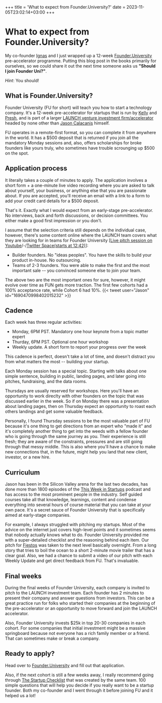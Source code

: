 +++
title = 'What to expect from Founder.University?'
date = 2023-11-05T23:02:14+03:00
+++

# What to expect from Founder.University?

My co-founder [Ignas](https://www.linkedin.com/in/ignas-ziuraitis/) and I just wrapped up a 12-week [Founder.University](https://www.founder.university/) pre-accelerator programme. Putting this blog post in the books primarily for ourselves, so we could share it out the next time someone asks us
**"Should I join Founder Uni?"**.

_Hint_: You should!

## What is Founder.University?

Founder University (FU for short) will teach you how to start a technology company. It's a 12-week pre-accelerator for startups that is run by [Kelly](https://twitter.com/KSchricks) and [Presh](https://twitter.com/preshdkumar), and is part of a larger [LAUNCH venture investment firm/accelerator](https://www.launch.co/) headed by none other than [Jason Calacanis](https://twitter.com/Jason) himself.

FU operates in a remote-first format, so you can complete it from anywhere in the world. It has a $500 deposit that is returned if you join all the mandatory Monday sessions and, also, offers scholarships for broke founders like yours truly, who sometimes have trouble scrounging up $500 on the spot.

## Application process

It literally takes a couple of minutes to apply. The application involves a short form + a one-minute live video recording where you are asked to talk about yourself, your business, or anything else that you are passionate about. If you are accepted, you'll receive an email with a link to a form to add your credit card details for a $500 deposit.

That's it. Exactly what I would expect from an early-stage pre-accelerator. No interviews, back and forth discussions, or decision committees. You either make a good first impression or you don't.

I assume that the selection criteria still depends on the individual case, however, there's some content online where the LAUNCH team covers what they are looking for in teams for Founder University [[Live pitch session on Youtube](https://www.youtube.com/watch?v=uygcn9yx0Xc)/-/[Twitter Space(starts at 12:42)](https://twitter.com/i/spaces/1jMJgmVAZbOKL?s=20)]:

- Builder founders. No "ideas peoples". You have the skills to build your product in-house. No outsourcing.
- Teams of 2-3 founders. You were able to make the first and the most important sale -- you convinced someone else to join your team.

The above two are the most important ones for sure, however, it might evolve over time as FUN gets more traction. The first few cohorts had a 100% acceptance rate, while Cohort 6 had 10%.
{{< tweet user="Jason" id="1690470998402015232" >}}

## Cadence

Each week has three regular activities:

- Monday, 6PM PST. Mandatory one hour keynote from a topic matter expert
- Thurday, 6PM PST. Optional one hour workshop
- Weekly update. A short form to report your progress over the week

This cadence is perfect, doesn't take a lot of time, and doesn't distract you from what matters the most -- building your startup.

Each Monday session has a special topic. Starting with talks about one simple sentence, building in public, landing pages, and later going into pitches, fundraising, and the data rooms.

Thursdays are usually reserved for workshops. Here you'll have an opportunity to work direclty with other founders on the topic that was discussed earlier in the week. So if on Monday there was a presentation about landing pages, then on Thursday expect an opportunity to roast each others landings and get some valuable feedback.

Personally, I found Thursday sessions to be the most valuable part of FU because it's one thing to get directions from an expert who "made it" and it's completely another thing to get into the weeds with a fellow founder who is going through the same journey as you. Their experience is still fresh; they are aware of the constraints, pressures and are still going through that messy middle. This is also where you'll have a chance to make new connections that, in the future, might help you land that new client, investor, or a new hire.

## Curriculum

Jason has been in the Silicon Valley arena for the last two decades, has done more than 1800 episodes of the [This Week in Startups](https://www.youtube.com/@startups) podcast and has access to the most prominent people in the industry. Self guided courses take all that knowledge, learnings, content and condense everything into several hours of course material that you can take at your own pace. It's a secret sauce of Founder University that is specifically aimed at early-stage companies.

For example, I always struggled with pitching my startups. Most of the advice on the internet just covers high-level points and it sometimes seems that nobody actually knows what to do. Founder University provided me with a super-detailed checklist and the reasoning behind each item. Our pitch for [Fiestos](https://fiestos.com/) was taken to the next level basically overnight. From a long story that tries to boil the ocean to a short 2-minute movie trailer that has a clear goal. Also, we had a chance to submit a video of our pitch with each Weekly Update and get direct feedback from FU. That's invaluable.

## Final weeks

During the final weeks of Founder University, each company is invited to pitch to the LAUNCH investment team. Each founder has 2 minutes to present their company and answer questions from investors. This can be a great practice run for folks who started their companies at the beginning of the pre-accelerator or an opportunity to move forward and join the LAUNCH accelerator.

Also, Founder University invests $25k in top 20-30 companies in each cohort. For some companies that initial investment might be a massive springboard because not everyone has a rich family member or a friend. That can sometimes make or break a company.

## Ready to apply?

Head over to [Founder.University](https://www.founder.university/) and fill out that application.

Also, if the next cohort is still a few weeks away, I really recommend going through [The Startup Checklist](https://thisweekinstartups.com/checklist) that was created by the same team. 100 simple questions that will help you decide if you really want to be a startup founder. Both my co-founder and I went through it before joining FU and it helped us a lot!
